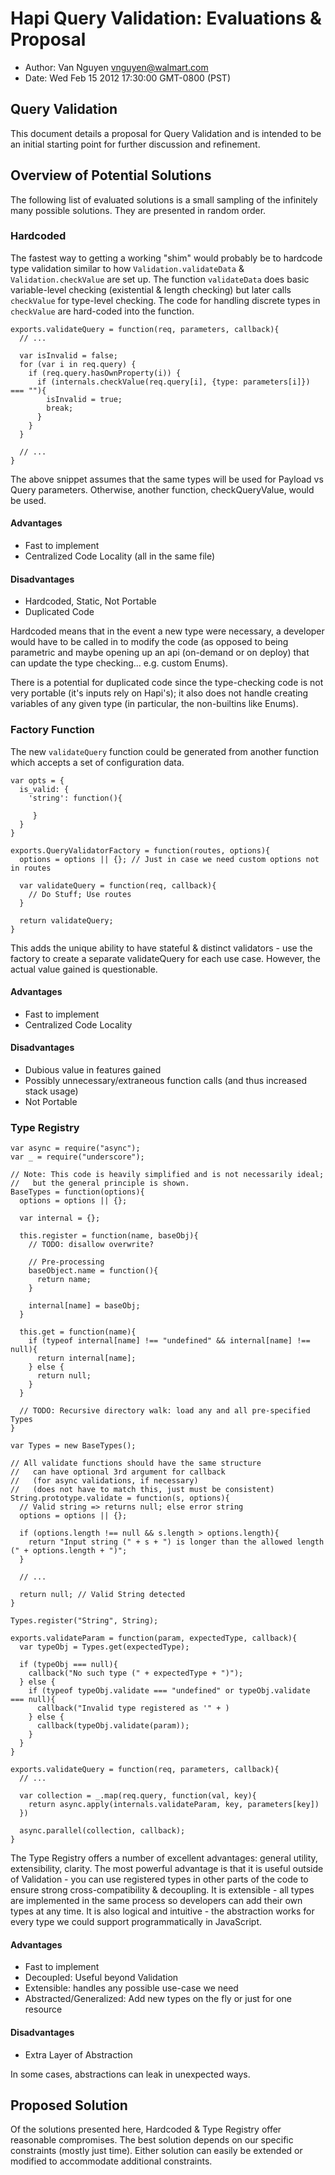 # Hapi Query Validation: Evaluations & Proposal

* Author: Van Nguyen <vnguyen@walmart.com>
* Date: Wed Feb 15 2012 17:30:00 GMT-0800 (PST)

## Query Validation

This document details a proposal for Query Validation and is intended to be an initial starting point for further discussion and refinement.

## Overview of Potential Solutions
The following list of evaluated solutions is a small sampling of the infinitely many possible solutions.  They are presented in random order.

### Hardcoded
The fastest way to getting a working "shim" would probably be to hardcode type validation similar to how `Validation.validateData` & `Validation.checkValue` are set up. The function `validateData` does basic variable-level checking (existential & length checking) but later calls `checkValue` for type-level checking.  The code for handling discrete types in `checkValue` are hard-coded into the function. 

    exports.validateQuery = function(req, parameters, callback){
      // ...
      
      var isInvalid = false;
      for (var i in req.query) {
        if (req.query.hasOwnProperty(i)) {
          if (internals.checkValue(req.query[i], {type: parameters[i]}) === ""){
            isInvalid = true;
            break;
          }
        }
      }
      
      // ...
    }

The above snippet assumes that the same types will be used for Payload vs Query parameters.  Otherwise, another function, checkQueryValue, would be used. 

#### Advantages

* Fast to implement
* Centralized Code Locality (all in the same file)

#### Disadvantages

* Hardcoded, Static, Not Portable
* Duplicated Code

Hardcoded means that in the event a new type were necessary, a developer would have to be called in to modify the code (as opposed to being parametric and maybe opening up an api (on-demand or on deploy) that can update the type checking... e.g. custom Enums).

There is a potential for duplicated code since the type-checking code is not very portable (it's inputs rely on Hapi's); it also does not handle creating variables of any given type (in particular, the non-builtins like Enums).


### Factory Function

The new `validateQuery` function could be generated from another function which accepts a set of configuration data.

    var opts = {
      is_valid: {
        'string': function(){ 
          
         }
      }
    }
    
    exports.QueryValidatorFactory = function(routes, options){
      options = options || {}; // Just in case we need custom options not in routes
      
      var validateQuery = function(req, callback){
        // Do Stuff; Use routes
      }
      
      return validateQuery;
    }

This adds the unique ability to have stateful & distinct validators - use the factory to create a separate validateQuery for each use case. However, the actual value gained is questionable.


#### Advantages

* Fast to implement
* Centralized Code Locality

#### Disadvantages

* Dubious value in features gained
* Possibly unnecessary/extraneous function calls (and thus increased stack usage)
* Not Portable


### Type Registry

    var async = require("async");
    var _ = require("underscore");
    
    // Note: This code is heavily simplified and is not necessarily ideal; 
    //   but the general principle is shown.
    BaseTypes = function(options){
      options = options || {};
      
      var internal = {};
      
      this.register = function(name, baseObj){
        // TODO: disallow overwrite?
        
        // Pre-processing
        baseObject.name = function(){
          return name;
        }
        
        internal[name] = baseObj;
      }
      
      this.get = function(name){
        if (typeof internal[name] !== "undefined" && internal[name] !== null){
          return internal[name];
        } else {
          return null;
        }
      }
      
      // TODO: Recursive directory walk: load any and all pre-specified Types
    }
    
    var Types = new BaseTypes();
    
    // All validate functions should have the same structure
    //   can have optional 3rd argument for callback
    //   (for async validations, if necessary)
    //   (does not have to match this, just must be consistent)
    String.prototype.validate = function(s, options){
      // Valid string => returns null; else error string
      options = options || {};
      
      if (options.length !== null && s.length > options.length){
        return "Input string (" + s + ") is longer than the allowed length (" + options.length + ")";
      }
      
      // ...
      
      return null; // Valid String detected
    }
    
    Types.register("String", String);
    
    exports.validateParam = function(param, expectedType, callback){
      var typeObj = Types.get(expectedType);
      
      if (typeObj === null){
        callback("No such type (" + expectedType + ")");
      } else {
        if (typeof typeObj.validate === "undefined" or typeObj.validate === null){
          callback("Invalid type registered as '" + )
        } else {
          callback(typeObj.validate(param));
        }
      }
    }
    
    exports.validateQuery = function(req, parameters, callback){
      // ...
      
      var collection = _.map(req.query, function(val, key){ 
        return async.apply(internals.validateParam, key, parameters[key])
      })
      
      async.parallel(collection, callback);
    }


The Type Registry offers a number of excellent advantages: general utility, extensibility, clarity.  The most powerful advantage is that it is useful outside of Validation - you can use registered types in other parts of the code to ensure strong cross-compatibility & decoupling.  It is extensible - all types are implemented in the same process so developers can add their own types at any time.  It is also logical and intuitive - the abstraction works for every type we could support programmatically in JavaScript.

#### Advantages

* Fast to implement
* Decoupled: Useful beyond Validation
* Extensible: handles any possible use-case we need
* Abstracted/Generalized: Add new types on the fly or just for one resource

#### Disadvantages

* Extra Layer of Abstraction

In some cases, abstractions can leak in unexpected ways.  


## Proposed Solution

Of the solutions presented here, Hardcoded & Type Registry offer reasonable compromises.  The best solution depends on our specific constraints (mostly just time).  Either solution can easily be extended or modified to accommodate additional constraints.  




